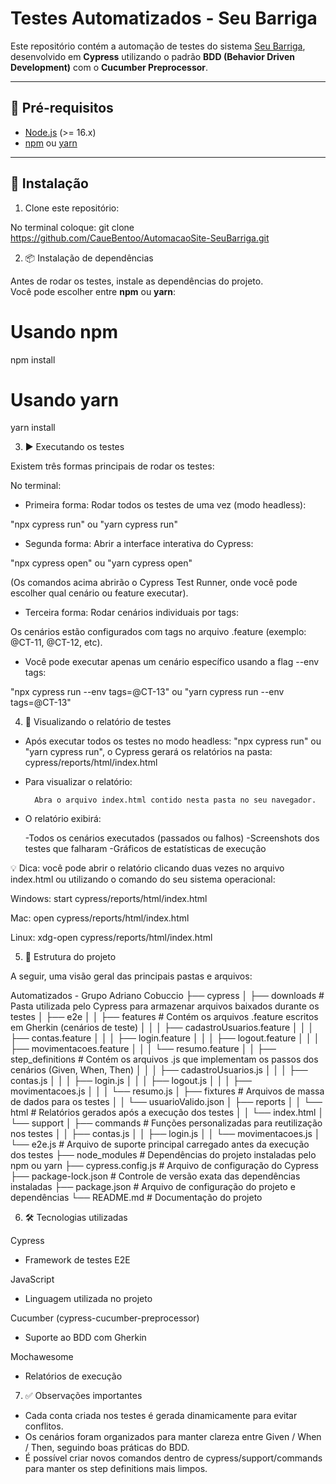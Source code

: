 # Testes Automatizados - Seu Barriga

Este repositório contém a automação de testes do sistema [Seu Barriga](http://seubarriga.wcaquino.me/), desenvolvido em **Cypress** utilizando o padrão **BDD (Behavior Driven Development)** com o **Cucumber Preprocessor**.

---

## 📌 Pré-requisitos

- [Node.js](https://nodejs.org/) (>= 16.x)
- [npm](https://www.npmjs.com/) ou [yarn](https://yarnpkg.com/)

---

## 🚀 Instalação

1. Clone este repositório:

No terminal coloque: git clone https://github.com/CaueBentoo/AutomacaoSite-SeuBarriga.git

2. 📦 Instalação de dependências

Antes de rodar os testes, instale as dependências do projeto.  
Você pode escolher entre **npm** ou **yarn**:

# Usando npm
npm install

# Usando yarn
yarn install

3. ▶️ Executando os testes

Existem três formas principais de rodar os testes:

No terminal:

- Primeira forma: Rodar todos os testes de uma vez (modo headless): 

"npx cypress run" 
 ou 
"yarn cypress run"


- Segunda forma: Abrir a interface interativa do Cypress: 

"npx cypress open"
 ou 
"yarn cypress open" 

(Os comandos acima abrirão o Cypress Test Runner, onde você pode escolher qual cenário ou feature executar).


- Terceira forma: Rodar cenários individuais por tags: 

Os cenários estão configurados com tags no arquivo .feature (exemplo: @CT-11, @CT-12, etc).

- Você pode executar apenas um cenário específico usando a flag --env tags:

"npx cypress run --env tags=@CT-13"
 ou
"yarn cypress run --env tags=@CT-13"


4. 📝 Visualizando o relatório de testes

- Após executar todos os testes no modo headless: "npx cypress run" ou "yarn cypress run", o Cypress gerará os relatórios na pasta: cypress/reports/html/index.html

- Para visualizar o relatório:

        Abra o arquivo index.html contido nesta pasta no seu navegador.

- O relatório exibirá:

    -Todos os cenários executados (passados ou falhos)
    -Screenshots dos testes que falharam
    -Gráficos de estatísticas de execução

💡 Dica: você pode abrir o relatório clicando duas vezes no arquivo index.html ou utilizando o comando do seu sistema operacional:

Windows: start cypress/reports/html/index.html

Mac: open cypress/reports/html/index.html

Linux: xdg-open cypress/reports/html/index.html


5. 📂 Estrutura do projeto

A seguir, uma visão geral das principais pastas e arquivos:

Automatizados - Grupo Adriano Cobuccio
├── cypress
│ ├── downloads # Pasta utilizada pelo Cypress para armazenar arquivos baixados durante os testes
│ ├── e2e
│ │ ├── features # Contém os arquivos .feature escritos em Gherkin (cenários de teste)
│ │ │ ├── cadastroUsuarios.feature
│ │ │ ├── contas.feature
│ │ │ ├── login.feature
│ │ │ ├── logout.feature
│ │ │ ├── movimentacoes.feature
│ │ │ └── resumo.feature
│ │ ├── step_definitions # Contém os arquivos .js que implementam os passos dos cenários (Given, When, Then)
│ │ │ ├── cadastroUsuarios.js
│ │ │ ├── contas.js
│ │ │ ├── login.js
│ │ │ ├── logout.js
│ │ │ ├── movimentacoes.js
│ │ │ └── resumo.js
│ ├── fixtures # Arquivos de massa de dados para os testes
│ │ └── usuarioValido.json
│ ├── reports
│ │ └── html # Relatórios gerados após a execução dos testes
│ │ └── index.html
│ └── support
│ ├── commands # Funções personalizadas para reutilização nos testes
│ │ ├── contas.js
│ │ ├── login.js
│ │ └── movimentacoes.js
│ └── e2e.js # Arquivo de suporte principal carregado antes da execução dos testes
├── node_modules # Dependências do projeto instaladas pelo npm ou yarn
├── cypress.config.js # Arquivo de configuração do Cypress
├── package-lock.json # Controle de versão exata das dependências instaladas
├── package.json # Arquivo de configuração do projeto e dependências
└── README.md # Documentação do projeto


6. 🛠️ Tecnologias utilizadas

Cypress
 - Framework de testes E2E

JavaScript
 - Linguagem utilizada no projeto 

Cucumber (cypress-cucumber-preprocessor)
 - Suporte ao BDD com Gherkin

Mochawesome
 - Relatórios de execução


7. ✅ Observações importantes

- Cada conta criada nos testes é gerada dinamicamente para evitar conflitos.
- Os cenários foram organizados para manter clareza entre Given / When / Then, seguindo boas práticas do BDD.
- É possível criar novos comandos dentro de cypress/support/commands para manter os step definitions mais limpos.
